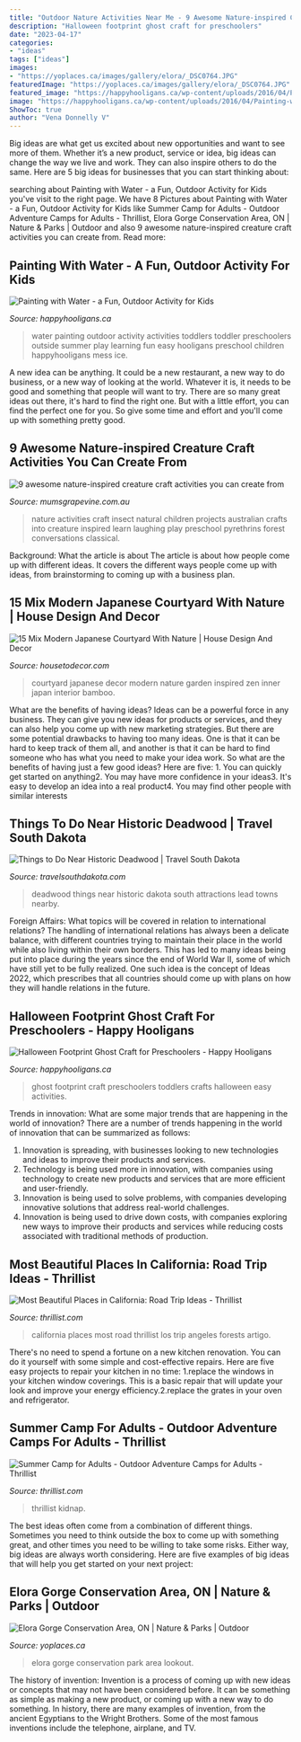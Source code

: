 ```yaml
---
title: "Outdoor Nature Activities Near Me - 9 Awesome Nature-inspired Creature Craft Activities You Can Create From"
description: "Halloween footprint ghost craft for preschoolers"
date: "2023-04-17"
categories:
- "ideas"
tags: ["ideas"]
images:
- "https://yoplaces.ca/images/gallery/elora/_DSC0764.JPG"
featuredImage: "https://yoplaces.ca/images/gallery/elora/_DSC0764.JPG"
featured_image: "https://happyhooligans.ca/wp-content/uploads/2016/04/Painting-with-Water-easy-outdoor-activity-for-toddlers-and-preschoolers-copy.jpg"
image: "https://happyhooligans.ca/wp-content/uploads/2016/04/Painting-with-Water-easy-outdoor-activity-for-toddlers-and-preschoolers-copy.jpg"
ShowToc: true
author: "Vena Donnelly V"
---
```



Big ideas are what get us excited about new opportunities and want to see more of them. Whether it’s a new product, service or idea, big ideas can change the way we live and work. They can also inspire others to do the same. Here are 5 big ideas for businesses that you can start thinking about: 

	

		
searching about Painting with Water - a Fun, Outdoor Activity for Kids you've visit to the right page. We have 8 Pictures about Painting with Water - a Fun, Outdoor Activity for Kids like Summer Camp for Adults - Outdoor Adventure Camps for Adults - Thrillist, Elora Gorge Conservation Area, ON | Nature &amp; Parks | Outdoor and also 9 awesome nature-inspired creature craft activities you can create from. Read more:
		
    
## Painting With Water - A Fun, Outdoor Activity For Kids

<img loading=lazy src="https://happyhooligans.ca/wp-content/uploads/2016/04/Painting-with-Water-easy-outdoor-activity-for-toddlers-and-preschoolers-copy.jpg" onerror="this.onerror=null;this.src='https://tse3.mm.bing.net/th?id=OIP.7BAVC4cMGMa_xgEcSAo9-wAAAA&amp;pid=15.1';" alt="Painting with Water - a Fun, Outdoor Activity for Kids">

_Source: happyhooligans.ca_

>water painting outdoor activity activities toddlers toddler preschoolers outside summer play learning fun easy hooligans preschool children happyhooligans mess ice. 

	

A new idea can be anything. It could be a new restaurant, a new way to do business, or a new way of looking at the world. Whatever it is, it needs to be good and something that people will want to try. There are so many great ideas out there, it's hard to find the right one. But with a little effort, you can find the perfect one for you. So give some time and effort and you'll come up with something pretty good.

    
## 9 Awesome Nature-inspired Creature Craft Activities You Can Create From

<img loading=lazy src="https://mumsgrapevine.com.au/site/wp-content/uploads/2017/08/insect-nature-art.jpg" onerror="this.onerror=null;this.src='https://tse3.mm.bing.net/th?id=OIP.MKydORHps8uY5U6U0J_JlQHaLL&amp;pid=15.1';" alt="9 awesome nature-inspired creature craft activities you can create from">

_Source: mumsgrapevine.com.au_

>nature activities craft insect natural children projects australian crafts into creature inspired learn laughing play preschool pyrethrins forest conversations classical. 

	

Background: What the article is about
The article is about how people come up with different ideas. It covers the different ways people come up with ideas, from brainstorming to coming up with a business plan.

    
## 15 Mix Modern Japanese Courtyard With Nature | House Design And Decor

<img loading=lazy src="http://housetodecor.com/wp-content/uploads/2016/07/beautiful-japanese-courtyard-decor-ideas.jpg" onerror="this.onerror=null;this.src='https://tse1.mm.bing.net/th?id=OIP.Jc5sva_YjAsVA6xvqdqyywHaLH&amp;pid=15.1';" alt="15 Mix Modern Japanese Courtyard With Nature | House Design And Decor">

_Source: housetodecor.com_

>courtyard japanese decor modern nature garden inspired zen inner japan interior bamboo. 

	

What are the benefits of having ideas?
Ideas can be a powerful force in any business. They can give you new ideas for products or services, and they can also help you come up with new marketing strategies. But there are some potential drawbacks to having too many ideas. One is that it can be hard to keep track of them all, and another is that it can be hard to find someone who has what you need to make your idea work. So what are the benefits of having just a few good ideas? Here are five: 1. You can quickly get started on anything2. You may have more confidence in your ideas3. It's easy to develop an idea into a real product4. You may find other people with similar interests
    
## Things To Do Near Historic Deadwood | Travel South Dakota

<img loading=lazy src="https://www.travelsouthdakota.com/sites/default/files/styles/hero_l/public/header-uploads/cc05-27-17DeadwoodMainSt0015.jpg?h=876e2beb&amp;itok=QHUxEXrR" onerror="this.onerror=null;this.src='https://tse2.mm.bing.net/th?id=OIP.QgJw90uQtX3fkkyFlLX7IwHaEg&amp;pid=15.1';" alt="Things to Do Near Historic Deadwood | Travel South Dakota">

_Source: travelsouthdakota.com_

>deadwood things near historic dakota south attractions lead towns nearby. 

	

Foreign Affairs: What topics will be covered in relation to international relations?
The handling of international relations has always been a delicate balance, with different countries trying to maintain their place in the world while also living within their own borders. This has led to many ideas being put into place during the years since the end of World War II, some of which have still yet to be fully realized. One such idea is the concept of Ideas 2022, which prescribes that all countries should come up with plans on how they will handle relations in the future.

    
## Halloween Footprint Ghost Craft For Preschoolers - Happy Hooligans

<img loading=lazy src="https://cdn.happyhooligans.ca/wp-content/uploads/2018/09/Footprint-Ghost-Art-for-Preschoolers-copy.jpg" onerror="this.onerror=null;this.src='https://tse3.mm.bing.net/th?id=OIP.XI1pRaMvRa61LeDj8spjPQAAAA&amp;pid=15.1';" alt="Halloween Footprint Ghost Craft for Preschoolers - Happy Hooligans">

_Source: happyhooligans.ca_

>ghost footprint craft preschoolers toddlers crafts halloween easy activities. 

	

Trends in innovation: What are some major trends that are happening in the world of innovation?
There are a number of trends happening in the world of innovation that can be summarized as follows: 
1. Innovation is spreading, with businesses looking to new technologies and ideas to improve their products and services. 
2. Technology is being used more in innovation, with companies using technology to create new products and services that are more efficient and user-friendly. 
3. Innovation is being used to solve problems, with companies developing innovative solutions that address real-world challenges. 
4. Innovation is being used to drive down costs, with companies exploring new ways to improve their products and services while reducing costs associated with traditional methods of production.

    
## Most Beautiful Places In California: Road Trip Ideas - Thrillist

<img loading=lazy src="https://assets3.thrillist.com/v1/image/1767866/size/tmg-facebook_social.jpg" onerror="this.onerror=null;this.src='https://tse4.mm.bing.net/th?id=OIP.nfF6-5PReIVxqIQqhIH5oAHaD4&amp;pid=15.1';" alt="Most Beautiful Places in California: Road Trip Ideas - Thrillist">

_Source: thrillist.com_

>california places most road thrillist los trip angeles forests artigo. 

	

There's no need to spend a fortune on a new kitchen renovation. You can do it yourself with some simple and cost-effective repairs. Here are five easy projects to repair your kitchen in no time: 1.replace the windows in your kitchen window coverings. This is a basic repair that will update your look and improve your energy efficiency.2.replace the grates in your oven and refrigerator.

    
## Summer Camp For Adults - Outdoor Adventure Camps For Adults - Thrillist

<img loading=lazy src="https://assets3.thrillist.com/v1/image/1264203/size/tmg-facebook_social.jpg" onerror="this.onerror=null;this.src='https://tse3.mm.bing.net/th?id=OIP.LvVtjp_NioE-VzjCywRqRwHaE7&amp;pid=15.1';" alt="Summer Camp for Adults - Outdoor Adventure Camps for Adults - Thrillist">

_Source: thrillist.com_

>thrillist kidnap. 

	

The best ideas often come from a combination of different things. Sometimes you need to think outside the box to come up with something great, and other times you need to be willing to take some risks. Either way, big ideas are always worth considering. Here are five examples of big ideas that will help you get started on your next project: 

    
## Elora Gorge Conservation Area, ON | Nature &amp; Parks | Outdoor

<img loading=lazy src="https://yoplaces.ca/images/gallery/elora/_DSC0764.JPG" onerror="this.onerror=null;this.src='https://tse1.mm.bing.net/th?id=OIP.iZn_MKJzDcv9uhImx4s82QHaLF&amp;pid=15.1';" alt="Elora Gorge Conservation Area, ON | Nature &amp; Parks | Outdoor">

_Source: yoplaces.ca_

>elora gorge conservation park area lookout. 

	

The history of invention:
Invention is a process of coming up with new ideas or concepts that may not have been considered before. It can be something as simple as making a new product, or coming up with a new way to do something. In history, there are many examples of invention, from the ancient Egyptians to the Wright Brothers. Some of the most famous inventions include the telephone, airplane, and TV.

